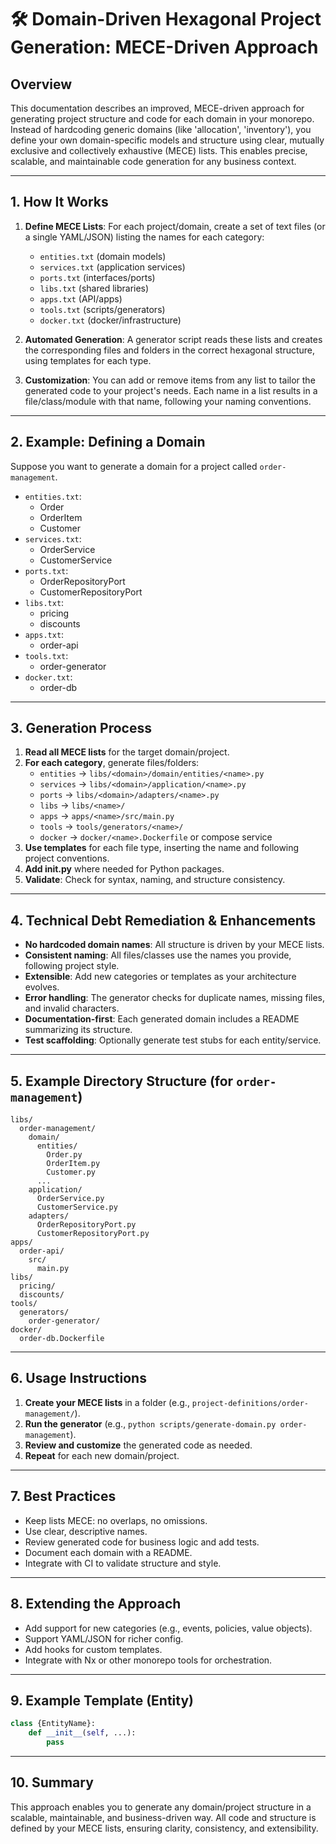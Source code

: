 # 🛠️ Domain-Driven Hexagonal Project Generation: MECE-Driven Approach

## Overview
This documentation describes an improved, MECE-driven approach for generating project structure and code for each domain in your monorepo. Instead of hardcoding generic domains (like 'allocation', 'inventory'), you define your own domain-specific models and structure using clear, mutually exclusive and collectively exhaustive (MECE) lists. This enables precise, scalable, and maintainable code generation for any business context.

---

## 1. How It Works

1. **Define MECE Lists**: For each project/domain, create a set of text files (or a single YAML/JSON) listing the names for each category:
   - `entities.txt` (domain models)
   - `services.txt` (application services)
   - `ports.txt` (interfaces/ports)
   - `libs.txt` (shared libraries)
   - `apps.txt` (API/apps)
   - `tools.txt` (scripts/generators)
   - `docker.txt` (docker/infrastructure)

2. **Automated Generation**: A generator script reads these lists and creates the corresponding files and folders in the correct hexagonal structure, using templates for each type.

3. **Customization**: You can add or remove items from any list to tailor the generated code to your project's needs. Each name in a list results in a file/class/module with that name, following your naming conventions.

---

## 2. Example: Defining a Domain

Suppose you want to generate a domain for a project called `order-management`.

- `entities.txt`:
  - Order
  - OrderItem
  - Customer
- `services.txt`:
  - OrderService
  - CustomerService
- `ports.txt`:
  - OrderRepositoryPort
  - CustomerRepositoryPort
- `libs.txt`:
  - pricing
  - discounts
- `apps.txt`:
  - order-api
- `tools.txt`:
  - order-generator
- `docker.txt`:
  - order-db

---

## 3. Generation Process

1. **Read all MECE lists** for the target domain/project.
2. **For each category**, generate files/folders:
   - `entities` → `libs/<domain>/domain/entities/<name>.py`
   - `services` → `libs/<domain>/application/<name>.py`
   - `ports` → `libs/<domain>/adapters/<name>.py`
   - `libs` → `libs/<name>/`
   - `apps` → `apps/<name>/src/main.py`
   - `tools` → `tools/generators/<name>/`
   - `docker` → `docker/<name>.Dockerfile` or compose service
3. **Use templates** for each file type, inserting the name and following project conventions.
4. **Add __init__.py** where needed for Python packages.
5. **Validate**: Check for syntax, naming, and structure consistency.

---

## 4. Technical Debt Remediation & Enhancements
- **No hardcoded domain names**: All structure is driven by your MECE lists.
- **Consistent naming**: All files/classes use the names you provide, following project style.
- **Extensible**: Add new categories or templates as your architecture evolves.
- **Error handling**: The generator checks for duplicate names, missing files, and invalid characters.
- **Documentation-first**: Each generated domain includes a README summarizing its structure.
- **Test scaffolding**: Optionally generate test stubs for each entity/service.

---

## 5. Example Directory Structure (for `order-management`)

```
libs/
  order-management/
    domain/
      entities/
        Order.py
        OrderItem.py
        Customer.py
      ...
    application/
      OrderService.py
      CustomerService.py
    adapters/
      OrderRepositoryPort.py
      CustomerRepositoryPort.py
apps/
  order-api/
    src/
      main.py
libs/
  pricing/
  discounts/
tools/
  generators/
    order-generator/
docker/
  order-db.Dockerfile
```

---

## 6. Usage Instructions

1. **Create your MECE lists** in a folder (e.g., `project-definitions/order-management/`).
2. **Run the generator** (e.g., `python scripts/generate-domain.py order-management`).
3. **Review and customize** the generated code as needed.
4. **Repeat** for each new domain/project.

---

## 7. Best Practices
- Keep lists MECE: no overlaps, no omissions.
- Use clear, descriptive names.
- Review generated code for business logic and add tests.
- Document each domain with a README.
- Integrate with CI to validate structure and style.

---

## 8. Extending the Approach
- Add support for new categories (e.g., events, policies, value objects).
- Support YAML/JSON for richer config.
- Add hooks for custom templates.
- Integrate with Nx or other monorepo tools for orchestration.

---

## 9. Example Template (Entity)
```python
class {EntityName}:
    def __init__(self, ...):
        pass
```

---

## 10. Summary
This approach enables you to generate any domain/project structure in a scalable, maintainable, and business-driven way. All code and structure is defined by your MECE lists, ensuring clarity, consistency, and extensibility.
